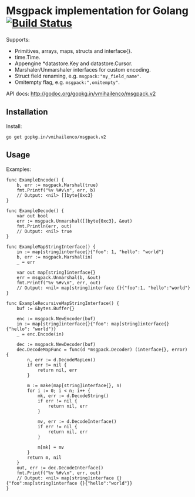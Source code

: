 Msgpack implementation for Golang [![Build Status](https://travis-ci.org/vmihailenco/msgpack.svg)](https://travis-ci.org/vmihailenco/msgpack)
===

Supports:
- Primitives, arrays, maps, structs and interface{}.
- time.Time.
- Appengine *datastore.Key and datastore.Cursor.
- Marshaler/Unmarshaler interfaces for custom encoding.
- Struct field renaming, e.g. `msgpack:"my_field_name"`.
- Omitempty flag, e.g. `msgpack:",omitempty"`.

API docs: http://godoc.org/gopkg.in/vmihailenco/msgpack.v2

Installation
------------

Install:

    go get gopkg.in/vmihailenco/msgpack.v2

Usage
-----

Examples:

    func ExampleEncode() {
        b, err := msgpack.Marshal(true)
        fmt.Printf("%v %#v\n", err, b)
        // Output: <nil> []byte{0xc3}
    }

    func ExampleDecode() {
        var out bool
        err := msgpack.Unmarshal([]byte{0xc3}, &out)
        fmt.Println(err, out)
        // Output: <nil> true
    }

    func ExampleMapStringInterface() {
        in := map[string]interface{}{"foo": 1, "hello": "world"}
        b, err := msgpack.Marshal(in)
        _ = err

        var out map[string]interface{}
        err = msgpack.Unmarshal(b, &out)
        fmt.Printf("%v %#v\n", err, out)
        // Output: <nil> map[string]interface {}{"foo":1, "hello":"world"}
    }

    func ExampleRecursiveMapStringInterface() {
        buf := &bytes.Buffer{}

        enc := msgpack.NewEncoder(buf)
        in := map[string]interface{}{"foo": map[string]interface{}{"hello": "world"}}
        _ = enc.Encode(in)

        dec := msgpack.NewDecoder(buf)
        dec.DecodeMapFunc = func(d *msgpack.Decoder) (interface{}, error) {
            n, err := d.DecodeMapLen()
            if err != nil {
                return nil, err
            }

            m := make(map[string]interface{}, n)
            for i := 0; i < n; i++ {
                mk, err := d.DecodeString()
                if err != nil {
                    return nil, err
                }

                mv, err := d.DecodeInterface()
                if err != nil {
                    return nil, err
                }

                m[mk] = mv
            }
            return m, nil
        }
        out, err := dec.DecodeInterface()
        fmt.Printf("%v %#v\n", err, out)
        // Output: <nil> map[string]interface {}{"foo":map[string]interface {}{"hello":"world"}}
    }
